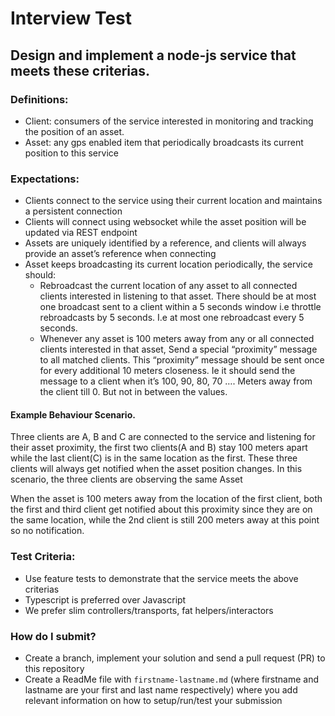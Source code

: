 # Interview Test

## Design and implement a node-js service that meets these criterias.

### Definitions:
* Client: consumers of the service interested in monitoring and tracking the position of an asset.
* Asset: any gps enabled item that periodically broadcasts its current position to this service

### Expectations:

* Clients connect to the service using their current location and maintains a persistent connection
* Clients will connect using websocket while the asset position will be updated via REST endpoint
* Assets are uniquely identified by a reference, and clients will always provide an asset’s reference when connecting
* Asset keeps broadcasting its current location periodically, the service should:
    * Rebroadcast the current location of any asset to all connected clients interested in listening to that asset. There should be at most one broadcast sent to a client within a 5 seconds window i.e throttle rebroadcasts by 5 seconds. I.e at most one rebroadcast every 5 seconds.
    * Whenever any asset is 100 meters away from any or all connected clients interested in that asset, Send a special “proximity” message to all matched clients. This “proximity” message should be sent once for every additional 10 meters closeness. Ie it should send the message to a client when it’s 100, 90, 80, 70 …. Meters away from the client till 0. But not in between the values.


#### Example Behaviour Scenario.
Three clients are A, B and C are connected to the service and listening for their asset proximity, the first two clients(A and B) stay 100 meters apart while the last client(C) is in the same location as the first. These three clients will always get notified when the asset position changes. In this scenario, the three clients are observing the same Asset

When the asset is 100 meters away from the location of the first client, both the first and third client get notified about this proximity since they are on the same location, while the 2nd client is still 200 meters away at this point so no notification.

### Test Criteria:
* Use feature tests to demonstrate that the service meets the above criterias
* Typescript is preferred over Javascript
* We prefer slim controllers/transports, fat helpers/interactors

### How do I submit? ###
* Create a branch, implement your solution and send a pull request (PR) to this repository
* Create a ReadMe file with `firstname-lastname.md` (where firstname and lastname are your 
  first and last name respectively) where you add relevant information on how to setup/run/test your submission
